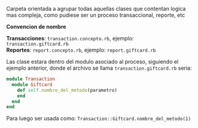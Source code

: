Carpeta orientada a agrupar todas aquellas clases que contentan logica mas compleja, como pudiese ser un proceso transaccional, reporte, etc<br/>

**Convencion de nombre** 

**Transacciones**: `transaction.concepto.rb`, ejemplo: `transaction.giftcard.rb`<br/>
**Reportes**: `report.concepto.rb`, ejemplo: `report.giftcard.rb`<br/>

Las clase estara dentro del modulo asociado al proceso, siguiendo el ejemplo anterior, donde el archivo se llama `transaction.giftcard.rb` seria:

```ruby
module Transaction
  module Giftcard
    def self.nombre_del_metodo(parametro)
    end
  end
end
```

Para luego ser usada como: `Transaction::Giftcard.nombre_del_metodo(1)`